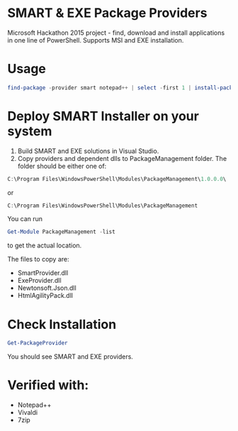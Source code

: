 # SMART & EXE Package Providers
Microsoft Hackathon 2015 project - find, download and install applications in one line of PowerShell. Supports MSI and EXE installation.

# Usage
```powershell
find-package -provider smart notepad++ | select -first 1 | install-package
```

# Deploy SMART Installer on your system
1. Build SMART and EXE solutions in Visual Studio.
2. Copy providers and dependent dlls to PackageManagement folder. The folder should be either one of:
```powershell
C:\Program Files\WindowsPowerShell\Modules\PackageManagement\1.0.0.0\ 
```
or
```powershell
C:\Program Files\WindowsPowerShell\Modules\PackageManagement
```
You can run
```powershell
Get-Module PackageManagement -list
```
to get the actual location.

The files to copy are:

 - SmartProvider.dll
 - ExeProvider.dll
 - Newtonsoft.Json.dll
 - HtmlAgilityPack.dll

# Check Installation
```powershell
Get-PackageProvider
```
You should see SMART and EXE providers.

# Verified with:
 - Notepad++
 - Vivaldi
 - 7zip
